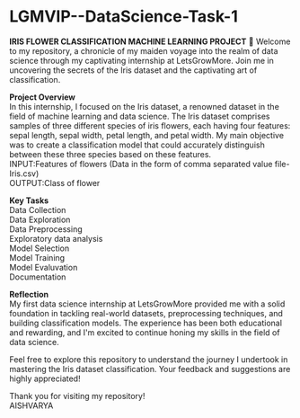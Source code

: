 # LGMVIP--DataScience-Task-1
**IRIS FLOWER CLASSIFICATION MACHINE LEARNING PROJECT**
🌱 Welcome to my repository, a chronicle of my maiden voyage into the realm of data science through my captivating internship at LetsGrowMore. Join me in uncovering the secrets of the Iris dataset and the captivating art of classification.

**Project Overview**   
In this internship, I focused on the Iris dataset, a renowned dataset in the field of machine learning and data science. The Iris dataset comprises samples of three different species of iris flowers, each having four features: sepal length, sepal width, petal length, and petal width. My main objective was to create a classification model that could accurately distinguish between these three species based on these features.  
INPUT:Features of flowers  (Data in the form of comma separated value file-Iris.csv)  
OUTPUT:Class of flower  

**Key Tasks**  
Data Collection  
Data Exploration  
Data Preprocessing  
Exploratory data analysis  
Model Selection  
Model Training  
Model Evaluvation  
Documentation  

**Reflection**  
My first data science internship at LetsGrowMore provided me with a solid foundation in tackling real-world datasets, preprocessing techniques, and building classification models. The experience has been both educational and rewarding, and I'm excited to continue honing my skills in the field of data science.

Feel free to explore this repository to understand the journey I undertook in mastering the Iris dataset classification. Your feedback and suggestions are highly appreciated!

Thank you for visiting my repository!  
AISHVARYA

